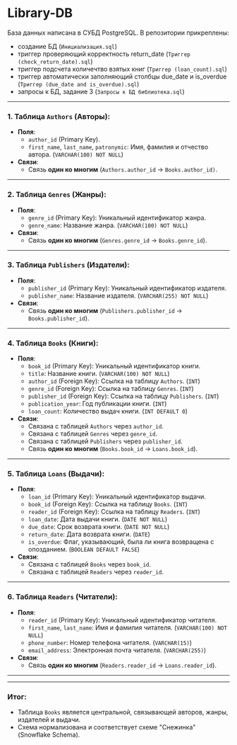 # Library-DB
База данных написана в СУБД PostgreSQL. В репозитории прикреплены:
- создание БД (`Инициализация.sql`)
- триггер проверяющий корректность return_date (`Триггер (check_return_date).sql`)
- триггер подсчета количечтво взятых книг (`Триггер (loan_count).sql`)
- триггер автоматически заполняющий столбцы due_date и is_overdue (`Триггер (due_date and is_overdue).sql`)
- запросы к БД, задание 3 (`Запросы к БД библиотека.sql`) 
---

### 1. **Таблица `Authors` (Авторы)**:
   - **Поля**:
     - `author_id` (Primary Key).
     - `first_name`, `last_name`, `patronymic`: Имя, фамилия и отчество автора. (`VARCHAR(100) NOT NULL`)
   - **Связи**:
     - Связь **один ко многим** (`Authors.author_id` → `Books.author_id)`.

---

### 2. **Таблица `Genres` (Жанры)**:
   - **Поля**:
     - `genre_id` (Primary Key): Уникальный идентификатор жанра.
     - `genre_name`: Название жанра. (`VARCHAR(100) NOT NULL`)
   - **Связи**:
     - Связь **один ко многим** (`Genres.genre_id` → `Books.genre_id`).
    
---

### 3. **Таблица `Publishers` (Издатели)**:
   - **Поля**:
     - `publisher_id` (Primary Key): Уникальный идентификатор издателя.
     - `publisher_name`: Название издателя. (`VARCHAR(255) NOT NULL`)
   - **Связи**:
     - Связь **один ко многим** (`Publishers.publisher_id` → `Books.publisher_id`).

---

### 4. **Таблица `Books` (Книги)**:
   - **Поля**:
     - `book_id` (Primary Key): Уникальный идентификатор книги.
     - `title`: Название книги. (`VARCHAR(100) NOT NULL`)
     - `author_id` (Foreign Key): Ссылка на таблицу `Authors`. (`INT`)
     - `genre_id` (Foreign Key): Ссылка на таблицу `Genres`. (`INT`)
     - `publisher_id` (Foreign Key): Ссылка на таблицу `Publishers`. (`INT`)
     - `publication_year`: Год публикации книги. (`INT`)
     - `loan_count`: Количество выдач книги. (`INT DEFAULT 0`)
   - **Связи**:
     - Связана с таблицей `Authors` через `author_id`.
     - Связана с таблицей `Genres` через `genre_id`.
     - Связана с таблицей `Publishers` через `publisher_id`.
     - Связь **один ко многим** (`Books.book_id` → `Loans.book_id`).

---

### 5. **Таблица `Loans` (Выдачи)**:
   - **Поля**:
     - `loan_id` (Primary Key): Уникальный идентификатор выдачи.
     - `book_id` (Foreign Key): Ссылка на таблицу `Books`. (`INT`)
     - `reader_id` (Foreign Key): Ссылка на таблицу `Readers`. (`INT`)
     - `loan_date`: Дата выдачи книги. (`DATE NOT NULL`)
     - `due_date`: Срок возврата книги. (`DATE NOT NULL`)
     - `return_date`: Дата возврата книги. (`DATE`)
     - `is_overdue`: Флаг, указывающий, была ли книга возвращена с опозданием. (`BOOLEAN DEFAULT FALSE`)
   - **Связи**:
     - Связана с таблицей `Books` через `book_id`.
     - Связана с таблицей `Readers` через `reader_id`.

---

### 6. **Таблица `Readers` (Читатели)**:
   - **Поля**:
     - `reader_id` (Primary Key): Уникальный идентификатор читателя.
     - `first_name`, `last_name`: Имя и фамилия читателя. (`VARCHAR(100) NOT NULL`)
     - `phone_number`: Номер телефона читателя. (`VARCHAR(15)`)
     - `email_address`: Электронная почта читателя. (`VARCHAR(255)`)
   - **Связи**:
     - Связь **один ко многим** (`Readers.reader_id` → `Loans.reader_id`).

---
---

### Итог:
- Таблица `Books` является центральной, связывающей авторов, жанры, издателей и выдачи.
- Схема нормализована и соответствует схеме "Снежинка" (Snowflake Schema).
